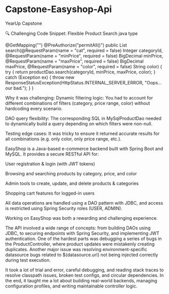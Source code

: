 # Capstone-Easyshop-Api
YearUp Capstone 

🔍 Challenging Code Snippet: Flexible Product Search
java type 

@GetMapping("")
@PreAuthorize("permitAll()")
public List<Product> search(@RequestParam(name = "cat", required = false) Integer categoryId,
                            @RequestParam(name = "minPrice", required = false) BigDecimal minPrice,
                            @RequestParam(name = "maxPrice", required = false) BigDecimal maxPrice,
                            @RequestParam(name = "color", required = false) String color)
{
    try
    {
        return productDao.search(categoryId, minPrice, maxPrice, color);
    }
    catch (Exception ex)
    {
        throw new ResponseStatusException(HttpStatus.INTERNAL_SERVER_ERROR, "Oops... our bad.");
    }
}

Why it was challenging:
Dynamic filtering logic: You had to account for different combinations of filters (category, price range, color) without hardcoding every scenario.

DAO query flexibility: The corresponding SQL in MySqlProductDao needed to dynamically build a query depending on which filters were non-null.

Testing edge cases: It was tricky to ensure it returned accurate results for all combinations (e.g. only color, only price range, etc.).


EasyShop is a Java-based e-commerce backend built with Spring Boot and MySQL. It provides a secure RESTful API for:

User registration & login (with JWT tokens)

Browsing and searching products by category, price, and color

Admin tools to create, update, and delete products & categories

Shopping cart features for logged-in users

All data operations are handled using a DAO pattern with JDBC, and access is restricted using Spring Security roles (USER, ADMIN).

Working on EasyShop was both a rewarding and challenging experience.


The API involved a wide range of concepts: from building DAOs using JDBC, to securing endpoints with Spring Security, and implementing JWT authentication. One of the hardest parts was debugging a series of bugs in the ProductController, where product updates were mistakenly creating duplicates. Another major issue was resolving environment-specific datasource bugs related to ${datasource.url} not being injected correctly during test execution.

It took a lot of trial and error, careful debugging, and reading stack traces to resolve classpath issues, broken test configs, and circular dependencies. In the end, it taught me a lot about building real-world backends, managing configuration profiles, and writing maintainable controller logic.
